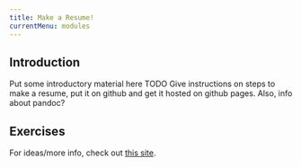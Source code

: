 ```yaml
---
title: Make a Resume!
currentMenu: modules
---
```


## Introduction  

Put some introductory material here TODO Give instructions on steps to make a resume, put it on github and get it
hosted on github pages. Also, info about pandoc?

## Exercises  

For ideas/more info, check out [this site](https://mszep.github.io/pandoc_resume/).